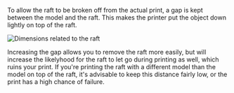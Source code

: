 To allow the raft to be broken off from the actual print, a gap is kept between the model and the raft. This makes the printer put the object down lightly on top of the raft.

![Dimensions related to the raft](raft_dimensions.svg)

Increasing the gap allows you to remove the raft more easily, but will increase the likelyhood for the raft to let go during printing as well, which ruins your print. If you're printing the raft with a different model than the model on top of the raft, it's advisable to keep this distance fairly low, or the print has a high chance of failure.